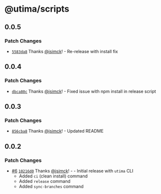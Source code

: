 # @utima/scripts

## 0.0.5

### Patch Changes

- [`5583da8`](https://github.com/utima-solutions/core/commit/5583da8a7c460636e9d445e6dd1524de3ce1bc41) Thanks [@jsimck](https://github.com/jsimck)! - Re-release with install fix

## 0.0.4

### Patch Changes

- [`dbca80c`](https://github.com/utima-solutions/core/commit/dbca80cd78306001cda36f08170bfa1ca365adbb) Thanks [@jsimck](https://github.com/jsimck)! - Fixed issue with npm install in release script

## 0.0.3

### Patch Changes

- [`856cba8`](https://github.com/utima-solutions/core/commit/856cba88ec3b69973702a435f01979dfc6ca0377) Thanks [@jsimck](https://github.com/jsimck)! - Updated README

## 0.0.2

### Patch Changes

- [#6](https://github.com/utima-solutions/core/pull/6) [`10216d0`](https://github.com/utima-solutions/core/commit/10216d0939c7cbc1e678ab273521ac3a27148e16) Thanks [@jsimck](https://github.com/jsimck)! - - Initial release with `utima` CLI
  - Added `ci` (clean install) command
  - Added `release` command
  - Added `sync-branches` command
